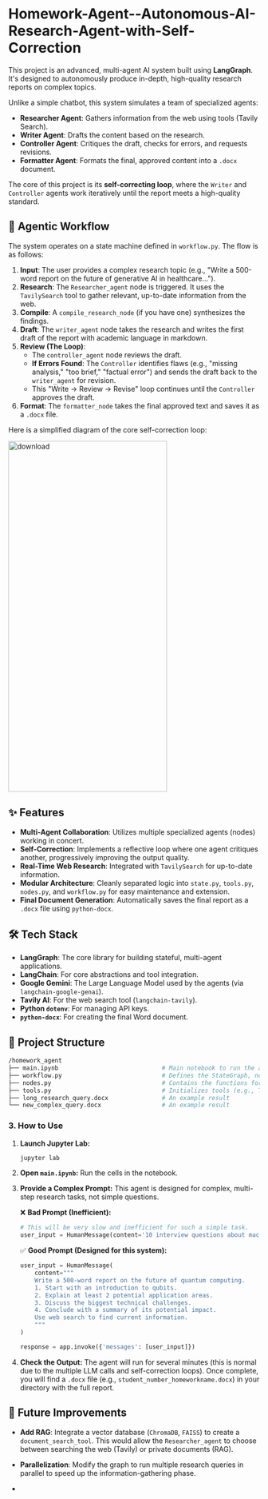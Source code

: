# Homework-Agent--Autonomous-AI-Research-Agent-with-Self-Correction
This project is an advanced, multi-agent AI system built using **LangGraph**. It's designed to autonomously produce in-depth, high-quality research reports on complex topics.

Unlike a simple chatbot, this system simulates a team of specialized agents:
* **Researcher Agent**: Gathers information from the web using tools (Tavily Search).
* **Writer Agent**: Drafts the content based on the research.
* **Controller Agent**: Critiques the draft, checks for errors, and requests revisions.
* **Formatter Agent**: Formats the final, approved content into a `.docx` document.

The core of this project is its **self-correcting loop**, where the `Writer` and `Controller` agents work iteratively until the report meets a high-quality standard.

## 🤖 Agentic Workflow

The system operates on a state machine defined in `workflow.py`. The flow is as follows:

1.  **Input**: The user provides a complex research topic (e.g., "Write a 500-word report on the future of generative AI in healthcare...").
2.  **Research**: The `Researcher_agent` node is triggered. It uses the `TavilySearch` tool to gather relevant, up-to-date information from the web.
3.  **Compile**: A `compile_research_node` (if you have one) synthesizes the findings.
4.  **Draft**: The `writer_agent` node takes the research and writes the first draft of the report with academic language in markdown.
5.  **Review (The Loop)**:
    * The `controller_agent` node reviews the draft.
    * **If Errors Found**: The `Controller` identifies flaws (e.g., "missing analysis," "too brief," "factual error") and sends the draft back to the `writer_agent` for revision.
    * This "Write -> Review -> Revise" loop continues until the `Controller` approves the draft.
6.  **Format**: The `formatter_node` takes the final approved text and saves it as a `.docx` file.

Here is a simplified diagram of the core self-correction loop:

<img width="318" height="702" alt="download" src="https://github.com/user-attachments/assets/b823d693-cc9d-4462-b569-94ad5fe46b1a" />


## ✨ Features

* **Multi-Agent Collaboration**: Utilizes multiple specialized agents (nodes) working in concert.
* **Self-Correction**: Implements a reflective loop where one agent critiques another, progressively improving the output quality.
* **Real-Time Web Research**: Integrated with `TavilySearch` for up-to-date information.
* **Modular Architecture**: Cleanly separated logic into `state.py`, `tools.py`, `nodes.py`, and `workflow.py` for easy maintenance and extension.
* **Final Document Generation**: Automatically saves the final report as a `.docx` file using `python-docx`.

## 🛠️ Tech Stack

* **LangGraph**: The core library for building stateful, multi-agent applications.
* **LangChain**: For core abstractions and tool integration.
* **Google Gemini**: The Large Language Model used by the agents (via `langchain-google-genai`).
* **Tavily AI**: For the web search tool (`langchain-tavily`).
* **Python `dotenv`**: For managing API keys.
* **`python-docx`**: For creating the final Word document.

## 📂 Project Structure


```bash
/homework_agent
├── main.ipynb                             # Main notebook to run the agent
├── workflow.py                            # Defines the StateGraph, nodes, and edges
├── nodes.py                               # Contains the functions for each agent (Researcher, Writer, etc.)
├── tools.py                               # Initializes tools (e.g., TavilySearch)
├── long_research_query.docx               # An example result
└── new_complex_query.docx                 # An example result

```
### 3. How to Use

1.  **Launch Jupyter Lab:**
    ```bash
    jupyter lab
    ```


2.  **Open `main.ipynb`:**
    Run the cells in the notebook.

3.  **Provide a Complex Prompt:**
    This agent is designed for complex, multi-step research tasks, not simple questions.

    ❌ **Bad Prompt (Inefficient):**
    ```python
    # This will be very slow and inefficient for such a simple task.
    user_input = HumanMessage(content='10 interview questions about machine learning.')
    ```

    ✅ **Good Prompt (Designed for this system):**
    ```python
    user_input = HumanMessage(
        content="""
        Write a 500-word report on the future of quantum computing.
        1. Start with an introduction to qubits.
        2. Explain at least 2 potential application areas.
        3. Discuss the biggest technical challenges.
        4. Conclude with a summary of its potential impact.
        Use web search to find current information.
        """
    )
    
    response = app.invoke({'messages': [user_input]})
    ```

4.  **Check the Output:**
    The agent will run for several minutes (this is normal due to the multiple LLM calls and self-correction loops). Once complete, you will find a `.docx` file (e.g., `student_number_homeworkname.docx`) in your directory with the full report.

## 🔮 Future Improvements

* **Add RAG**: Integrate a vector database (`ChromaDB`, `FAISS`) to create a `document_search_tool`. This would allow the `Researcher_agent` to choose between searching the web (Tavily) or private documents (RAG).
* **Parallelization**: Modify the graph to run multiple research queries in parallel to speed up the information-gathering phase.

* 
